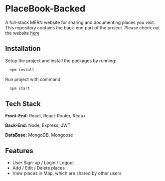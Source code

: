 # PlaceBook-Backed


A full-stack MERN website for sharing and documenting places you visit. This repository contains the back-end part of the project.
Please check out the website [here](https://628ce791445e0821e7fb27b7--cosmic-pegasus-4a035b.netlify.app/)




## Installation

Setup the project and install the packages by running:

```bash
  npm install
```

Run project with command

```bash
  npm start
```


## Tech Stack

**Front-End:** React, React-Router, Redux

**Back-End:** Node, Express, JWT

**DataBase:** MongoDB, Mongoose


## Features

- User Sign-up / Login / Logout
- Add / Edit / Delete places
- View places in Map, which are shared by other users



